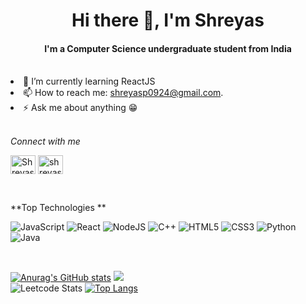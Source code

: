 <h1 align="center"> Hi there 👋, I'm Shreyas  </h1>
<h4 align="center">I'm a Computer Science undergraduate student from India</h4>
<br

- 🔭 I’m currently learning ReactJS
- 📫 How to reach me: shreyasp0924@gmail.com.
- ⚡ Ask me about anything 😁
<br>

*Connect with me*  

<a href="https://twitter.com/Shreyas0924" target="blank"><img align="center" src="https://raw.githubusercontent.com/rahuldkjain/github-profile-readme-generator/master/src/images/icons/Social/twitter.svg" alt="Shreyas0924" height="30" width="40" /></a> <a href="https://linkedin.com/in/shreyas-p-854252201" target="blank"><img align="center" src="https://raw.githubusercontent.com/rahuldkjain/github-profile-readme-generator/master/src/images/icons/Social/linked-in-alt.svg" alt="shreyas-p-854252201" height="30" width="40" /></a>



<br>


**Top Technologies **

![JavaScript](https://img.shields.io/badge/javascript-%23323330.svg?style=for-the-badge&logo=javascript&logoColor=%23F7DF1E)  ![React](https://img.shields.io/badge/react-%2320232a.svg?style=for-the-badge&logo=react&logoColor=%2361DAFB)  ![NodeJS](https://img.shields.io/badge/node.js-6DA55F?style=for-the-badge&logo=node.js&logoColor=white)   ![C++](https://img.shields.io/badge/c++-%2300599C.svg?style=for-the-badge&logo=c%2B%2B&logoColor=white)  ![HTML5](https://img.shields.io/badge/html5-%23E34F26.svg?style=for-the-badge&logo=html5&logoColor=white)  ![CSS3](https://img.shields.io/badge/css3-%231572B6.svg?style=for-the-badge&logo=css3&logoColor=white)   ![Python](https://img.shields.io/badge/python-3670A0?style=for-the-badge&logo=python&logoColor=ffdd54)   ![Java](https://img.shields.io/badge/java-%23ED8B00.svg?style=for-the-badge&logo=java&logoColor=white)  



<br>


[![Anurag's GitHub stats](https://github-readme-stats.vercel.app/api?username=shreyas0924&theme=tokyonight&show_icons=true&hide_border=true)](https://github.com/shreyas0924/github-readme-stats)   ![](https://github-readme-streak-stats.herokuapp.com/?user=shreyas0924&theme=tokyonight&hide_border=true)<br/>
![Leetcode Stats](https://leetcard.jacoblin.cool/shreyasp0924) [![Top Langs](https://github-readme-stats.vercel.app/api/top-langs/?username=shreyas0924&theme=tokyonight&layout=compact&show_icons=true&hide_border=true)](https://github.com/shreyas0924/github-readme-stats)















